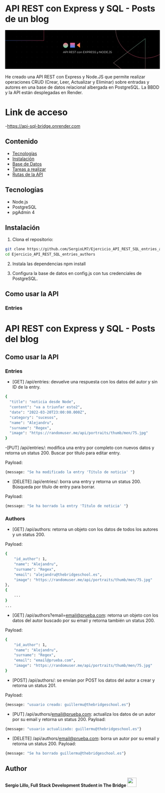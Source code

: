 # API REST con Express y SQL - Posts de un blog

<a href="https://sergiolm7.github.io/ejercicio_api_rest_sql_entries_authors/" target="_blank"> <img src="banner-api-rest-sql.png"/></a> 

He creado una API REST con Express y Node.JS que permite realizar operaciones CRUD (Crear, Leer, Actualizar y Eliminar) sobre entradas y autores en una base de datos relacional albergada en PostgreSQL. La BBDD y la API están desplegadas en Render.

# Link de acceso
-https://api-sql-bridge.onrender.com

## Contenido

- [Tecnologías](#tecnologías)
- [Instalación](#instalación)
- [Base de Datos](#base-de-datos)
- [Tareas a realizar](#tareas-a-realizar)
- [Rutas de la API](#rutas-de-la-api)

## Tecnologías

- Node.js
- PostgreSQL
- pgAdmin 4

## Instalación

1. Clona el repositorio:

```bash
git clone https://github.com/SergioLM7/Ejercicio_API_REST_SQL_entries_authors
cd Ejercicio_API_REST_SQL_entries_authors
```

2. Instala las dependencias
npm install

3. Configura la base de datos en config.js con tus credenciales de PostgreSQL.

## Como usar la API
### Entries
# API REST con Express y SQL - Posts del blog

## Como usar la API
### Entries

- [GET] /api/entries: devuelve una respuesta con los datos del autor y sin ID de la entry.
```bash
{
  "title": "noticia desde Node",
  "content": "va a triunfar esto2",
  "date": "2022-03-20T23:00:00.000Z",
  "category": "sucesos",
  "name": "Alejandru",
  "surname": "Regex",
  "image": "https://randomuser.me/api/portraits/thumb/men/75.jpg"
}
```

-[PUT] /api/entries/: modifica una entry por completo con nuevos datos y retorna un status 200. Buscar por título para editar entry.

Payload:
```bash
{message: "Se ha modificado la entry 'Título de noticia' "}
```

- [DELETE] /api/entries/: borra una entry y retorna un status 200. Búsqueda por título de entry para borrar. 

Payload: 
```bash
{message: "Se ha borrado la entry 'Título de noticia' "}
```

### Authors
- [GET] /api/authors: retorna un objeto con los datos de todos los autores y un status 200.

Payload:
```bash
{
    "id_author": 1,
    "name": "Alejandru",
    "surname": "Regex",
    "email": "alejandru@thebridgeschool.es",
    "image": "https://randomuser.me/api/portraits/thumb/men/75.jpg"
},
{
    ...
}
...
```

- [GET] /api/authors?email=email@prueba.com: retorna un objeto con los datos del autor buscado por su email y retorna también un status 200.

Payload:

```bash
{
    "id_author": 1,
    "name": "Alejandru",
    "surname": "Regex",
    "email": "email@prueba.com",
    "image": "https://randomuser.me/api/portraits/thumb/men/75.jpg"
}
```

- [POST] /api/authors/: se envían por POST los datos del autor a crear y retorna un status 201. 

Payload:
```bash
{message: "usuario creado: guillermu@thebridgeschool.es"}
```

- [PUT] /api/authors/email@prueba.com: actualiza los datos de un autor por su email y retorna un status 200. 
Payload: 
```bash
{message: "usuario actualizado: guillermu@thebridgeschool.es"}
```

- [DELETE] /api/authors/email@prueba.com: borra un autor por su email y retorna un status 200.
Payload: 
```bash
{message: "Se ha borrado guillermu@thebridgeschool.es"}
```

## Author
**Sergio Lillo, Full Stack Development Student in The Bridge**
<a href="https://www.linkedin.com/in/lillosergio/" target="_blank"> <img src="https://upload.wikimedia.org/wikipedia/commons/thumb/8/81/LinkedIn_icon.svg/1200px-LinkedIn_icon.svg.png" width=30px, height=30px/></a> 
